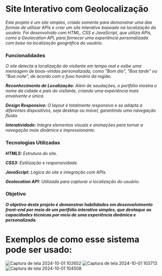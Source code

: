 # Site Interativo com Geolocalização
_Este projeto é um site simples, criado somente para demonstrar uma das formas de utilizar APIs e criar um site interativo baseado na localização do usuário.
Foi desenvolvido com HTML, CSS e JavaScript, que utiliza APIs, como a Geolocation API, para fornecer uma experiência personalizada com base na localização geográfica do usuário._
### Funcionalidades
_O site detecta a localização do visitante em tempo real e exibe uma mensagem de boas-vindas personalizada, como "Bom dia", "Boa tarde" ou "Boa noite", de acordo com o fuso horário da região._

_**Reconhecimento de Localização:** Além de saudações, o portfólio mostra o nome da cidade e país do visitante, criando uma experiência mais envolvente e única._

_**Design Responsivo:** O layout é totalmente responsivo e se adapta a diferentes dispositivos, seja desktop ou móvel, garantindo uma navegação fluida._

_**Interatividade:** Integra elementos visuais e animações para tornar a navegação mais dinâmica e impressionante._

### Tecnologias Utilizadas
_**HTML5:** Estrutura do site._

_**CSS3:** Estilização e responsividade._

_**JavaScript:** Lógica do site e integração com APIs._

_**Geolocation API:** Utilizada para capturar a localização do usuário._

### Objetivo
_**O objetivo deste projeto é demonstrar habilidades em desenvolvimento front-end por meio de um portfólio interativo simples, que destaque as capacidades técnicas por meio de uma experiência dinâmica e personalizada.**_

# Exemplos de como esse sistema pode ser usado:
![Captura de tela 2024-10-01 102652](https://github.com/user-attachments/assets/e30edf45-12e9-4f3f-a3a6-37be27a4909e)
![Captura de tela 2024-10-01 103713](https://github.com/user-attachments/assets/3d020a99-6328-444b-af4b-c5e0cb996d86)
![Captura de tela 2024-10-01 104508](https://github.com/user-attachments/assets/81fd86f0-1fdf-4980-9db9-e15e9f23288f)
